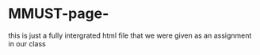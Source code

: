# MMUST-page-
this is just a fully intergrated html file that we were given as an assignment in our class
